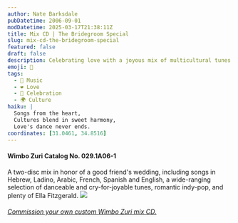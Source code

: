 ```yaml
---
author: Nate Barksdale
pubDatetime: 2006-09-01
modDatetime: 2025-03-17T21:38:11Z
title: Mix CD | The Bridegroom Special
slug: mix-cd-the-bridegroom-special
featured: false
draft: false
description: Celebrating love with a joyous mix of multicultural tunes for a wedding celebration.
emoji: 💍
tags:
  - 🎵 Music
  - ❤️ Love
  - 🎉 Celebration
  - 🌍 Culture
haiku: |
  Songs from the heart,  
  Cultures blend in sweet harmony,  
  Love's dance never ends.
coordinates: [31.0461, 34.8516]
---
```


#### Wimbo Zuri Catalog No. 029.1A06-1

A two-disc mix in honor of a good friend's wedding, including songs in Hebrew, Ladino, Arabic, French, Spanish and English, a wide-ranging selection of danceable and cry-for-joyable tunes, romantic indy-pop, and plenty of Ella Fitzgerald. [![](@assets/images/bridegroom_530.jpg)](@assets/images/bridegroom_530.jpg)

###### [Commission your own custom Wimbo Zuri mix CD.](https://www.natebarksdale.com/)
